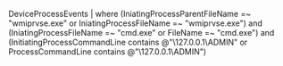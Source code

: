 

DeviceProcessEvents
| where (IniatingProcessParentFileName =~ "wmiprvse.exe" or IniatingProcessFileName =~ "wmiprvse.exe") and (IniatingProcessFileName =~ "cmd.exe" or FileName =~ "cmd.exe") and (InitiatingProcessCommandLine contains @"\\127.0.0.1\ADMIN" or ProcessCommandLine contains @"\\127.0.0.1\ADMIN")
